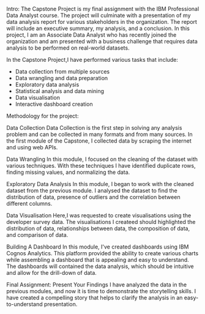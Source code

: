 Intro:
The Capstone Project is my final assignment with the IBM Professional Data Analyst course.
The project will culminate with a presentation of my data analysis report for various stakeholders in the organization. The report will include an executive summary, my analysis, and a conclusion. 
In this project, I am an Associate Data Analyst who has recently joined the organization and am presented with a business challenge that requires data analysis to be performed on real-world datasets.  


In the Capstone Project,I have performed various tasks that include: 
- Data collection from multiple sources 
- Data wrangling and data preparation 
- Exploratory data analysis  
- Statistical analysis and data mining 
- Data visualisation 
- Interactive dashboard creation 


Methodology for the project:

Data Collection
Data Collection is the first step in solving any analysis problem and can be collected in many formats and from many sources. 
In the first module of the Capstone, I collected data by scraping the internet and using web APIs.

Data Wrangling
In this module, I focused on the cleaning of the dataset with various techniques. 
With these techniques I have identified duplicate rows, finding missing values, and normalizing the data.

Exploratory Data Analysis
In this module, I began to work with the cleaned dataset from the previous module. 
I analysed the dataset to find the distribution of data, presence of outliers and the correlation between different columns.

Data Visualisation
Here,I was requested to create visualisations using the developer survey data. 
The visualisations I createed should highlighted the distribution of data, relationships between data, the composition of data, and comparison of data.

Building A Dashboard
In this module, I've created dashboards using IBM Cognos Analytics. 
This platform provided the ability to create various charts while assembling a dashboard that is appealing and easy to understand. 
The dashboards will contained the data analysis, which should be intuitive and allow for the drill-down of data.

Final Assignment: Present Your Findings
I have analyzed the data in the previous modules, and now it is time to demonstrate the storytelling skills. 
I have created a compelling story that helps to clarify the analysis in an easy-to-understand presentation.
